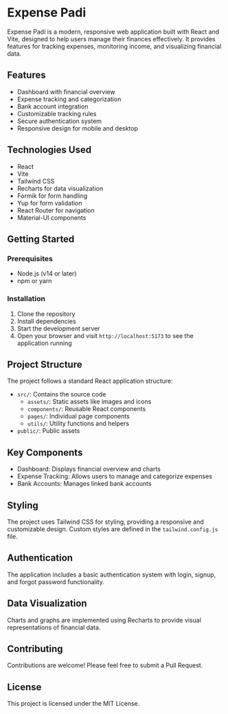 # Expense Padi

Expense Padi is a modern, responsive web application built with React and Vite, designed to help users manage their finances effectively. It provides features for tracking expenses, monitoring income, and visualizing financial data.

## Features

- Dashboard with financial overview
- Expense tracking and categorization
- Bank account integration
- Customizable tracking rules
- Secure authentication system
- Responsive design for mobile and desktop

## Technologies Used

- React
- Vite
- Tailwind CSS
- Recharts for data visualization
- Formik for form handling
- Yup for form validation
- React Router for navigation
- Material-UI components

## Getting Started

### Prerequisites

- Node.js (v14 or later)
- npm or yarn

### Installation

1. Clone the repository
2. Install dependencies
3. Start the development server
4. Open your browser and visit `http://localhost:5173` to see the application running

## Project Structure

The project follows a standard React application structure:

- `src/`: Contains the source code
  - `assets/`: Static assets like images and icons
  - `components/`: Reusable React components
  - `pages/`: Individual page components
  - `utils/`: Utility functions and helpers
- `public/`: Public assets

## Key Components

- Dashboard: Displays financial overview and charts
- Expense Tracking: Allows users to manage and categorize expenses
- Bank Accounts: Manages linked bank accounts

## Styling

The project uses Tailwind CSS for styling, providing a responsive and customizable design. Custom styles are defined in the `tailwind.config.js` file.

## Authentication

The application includes a basic authentication system with login, signup, and forgot password functionality.

## Data Visualization

Charts and graphs are implemented using Recharts to provide visual representations of financial data.

## Contributing

Contributions are welcome! Please feel free to submit a Pull Request.

## License

This project is licensed under the MIT License.
